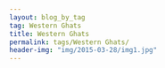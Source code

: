 ```yaml
---
layout: blog_by_tag
tag: Western Ghats
title: Western Ghats
permalink: tags/Western Ghats/
header-img: "img/2015-03-28/img1.jpg"
---
```

